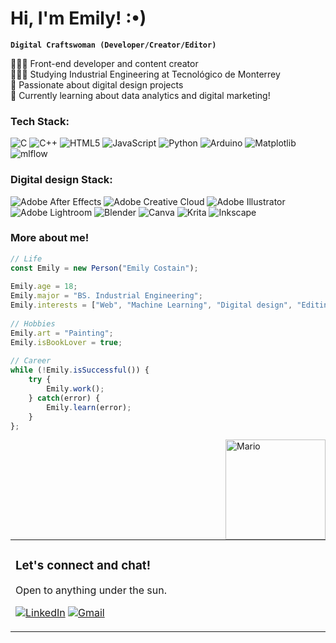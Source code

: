 # Hi, I'm Emily! :•)

**`Digital Craftswoman (Developer/Creator/Editor)`**

👩🏻‍💻 Front-end developer and content creator<br/>
👩🏻‍🎓 Studying Industrial Engineering at Tecnológico de Monterrey<br/>
🎨 Passionate about digital design projects<br/>
💭 Currently learning about data analytics and digital marketing!<br/>

### Tech Stack:
![C](https://img.shields.io/badge/c-%2300599C.svg?style=for-the-badge&logo=c&logoColor=white) ![C++](https://img.shields.io/badge/c++-%2300599C.svg?style=for-the-badge&logo=c%2B%2B&logoColor=white) ![HTML5](https://img.shields.io/badge/html5-%23E34F26.svg?style=for-the-badge&logo=html5&logoColor=white) ![JavaScript](https://img.shields.io/badge/javascript-%23323330.svg?style=for-the-badge&logo=javascript&logoColor=%23F7DF1E) ![Python](https://img.shields.io/badge/python-3670A0?style=for-the-badge&logo=python&logoColor=ffdd54) ![Arduino](https://img.shields.io/badge/-Arduino-00979D?style=for-the-badge&logo=Arduino&logoColor=white) ![Matplotlib](https://img.shields.io/badge/Matplotlib-%23ffffff.svg?style=for-the-badge&logo=Matplotlib&logoColor=black) ![mlflow](https://img.shields.io/badge/mlflow-%23d9ead3.svg?style=for-the-badge&logo=numpy&logoColor=blue)

### Digital design Stack:

![Adobe After Effects](https://img.shields.io/badge/Adobe%20After%20Effects-9999FF.svg?style=for-the-badge&logo=Adobe%20After%20Effects&logoColor=white) ![Adobe Creative Cloud](https://img.shields.io/badge/Adobe%20Creative%20Cloud-DA1F26.svg?style=for-the-badge&logo=Adobe%20Creative%20Cloud&logoColor=white) ![Adobe Illustrator](https://img.shields.io/badge/adobe%20illustrator-%23FF9A00.svg?style=for-the-badge&logo=adobe%20illustrator&logoColor=white) ![Adobe Lightroom](https://img.shields.io/badge/Adobe%20Lightroom-31A8FF.svg?style=for-the-badge&logo=Adobe%20Lightroom&logoColor=white) ![Blender](https://img.shields.io/badge/blender-%23F5792A.svg?style=for-the-badge&logo=blender&logoColor=white) ![Canva](https://img.shields.io/badge/Canva-%2300C4CC.svg?style=for-the-badge&logo=Canva&logoColor=white) ![Krita](https://img.shields.io/badge/Krita-203759?style=for-the-badge&logo=krita&logoColor=EEF37B) ![Inkscape](https://img.shields.io/badge/Inkscape-e0e0e0?style=for-the-badge&logo=inkscape&logoColor=080A13)

### More about me!

```javascript
// Life 
const Emily = new Person("Emily Costain");
 
Emily.age = 18;
Emily.major = "BS. Industrial Engineering";
Emily.interests = ["Web", "Machine Learning", "Digital design", "Editing", "Art"];
 
// Hobbies 
Emily.art = "Painting";
Emily.isBookLover = true;
 
// Career 
while (!Emily.isSuccessful()) {
    try {
        Emily.work();
    } catch(error) {
        Emily.learn(error);
    }
};
```

<img align="right" src="https://31.media.tumblr.com/94662d938159594cd1f1309588cc7360/tumblr_msu2iw8okg1scncwdo1_500.gif" alt="Mario" width="160"/>

<table style="border: none">
  <tr>
  <td width="50%" valign="top">
   
###  Let's connect and chat!
Open to anything under the sun.
    
[![LinkedIn](https://img.shields.io/badge/linkedin-%230077B5.svg?style=for-the-badge&logo=linkedin&logoColor=white)](https://www.linkedin.com/in/emilycostain/)
[![Gmail](https://img.shields.io/badge/Mail-D14836?style=for-the-badge&logo=gmail&logoColor=white)](mailto:emilycostain@icloud.com)

  </td>
  </tr>
</table>
    
